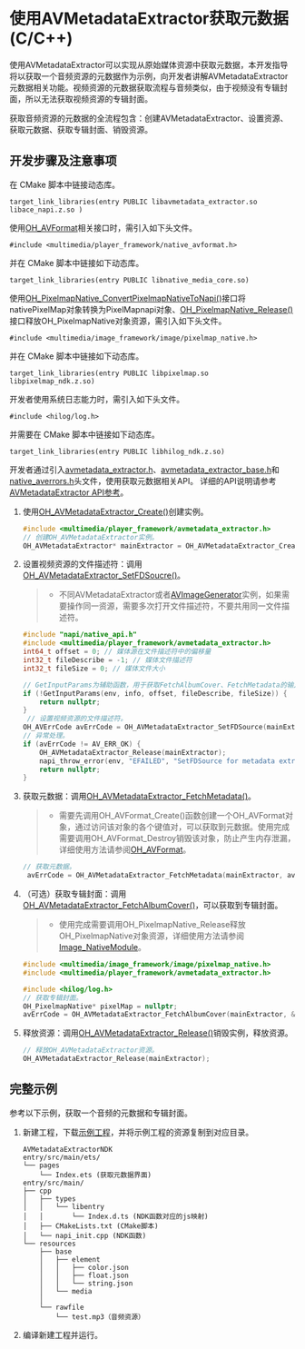 # 使用AVMetadataExtractor获取元数据(C/C++)

使用AVMetadataExtractor可以实现从原始媒体资源中获取元数据，本开发指导将以获取一个音频资源的元数据作为示例，向开发者讲解AVMetadataExtractor元数据相关功能。视频资源的元数据获取流程与音频类似，由于视频没有专辑封面，所以无法获取视频资源的专辑封面。

获取音频资源的元数据的全流程包含：创建AVMetadataExtractor、设置资源、获取元数据、获取专辑封面、销毁资源。

## 开发步骤及注意事项
在 CMake 脚本中链接动态库。
```
target_link_libraries(entry PUBLIC libavmetadata_extractor.so libace_napi.z.so )
```

使用[OH_AVFormat](../../reference/apis-avcodec-kit/_core.md#oh_avformat)相关接口时，需引入如下头文件。
```
#include <multimedia/player_framework/native_avformat.h>
```

并在 CMake 脚本中链接如下动态库。
```
target_link_libraries(entry PUBLIC libnative_media_core.so)
```

使用[OH_PixelmapNative_ConvertPixelmapNativeToNapi()](../../reference/apis-image-kit/_image___native_module.md#oh_pixelmapnative_convertpixelmapnativetonapi)接口将nativePixelMap对象转换为PixelMapnapi对象、[OH_PixelmapNative_Release()](../../reference/apis-image-kit/_image___native_module.md#oh_pixelmapnative_release)接口释放OH_PixelmapNative对象资源，需引入如下头文件。
```
#include <multimedia/image_framework/image/pixelmap_native.h>
```

并在 CMake 脚本中链接如下动态库。
```
target_link_libraries(entry PUBLIC libpixelmap.so libpixelmap_ndk.z.so)
```

开发者使用系统日志能力时，需引入如下头文件。
```
#include <hilog/log.h>
```

并需要在 CMake 脚本中链接如下动态库。
```
target_link_libraries(entry PUBLIC libhilog_ndk.z.so)
```

开发者通过引入[avmetadata_extractor.h](../../reference/apis-media-kit/capi-avmetadata-extractor-h.md)、[avmetadata_extractor_base.h](../../reference/apis-media-kit/capi-avmetadata-extractor-base-h.md)和[native_averrors.h](../../reference/apis-avcodec-kit/native__averrors_8h.md)头文件，使用获取元数据相关API。
详细的API说明请参考[AVMetadataExtractor API参考](../../reference/apis-media-kit/capi-avmetadataextractor.md)。

1. 使用[OH_AVMetadataExtractor_Create()](../../reference/apis-media-kit/capi-avmetadata-extractor-h.md#oh_avmetadataextractor_create)创建实例。
    ```c
    #include <multimedia/player_framework/avmetadata_extractor.h>
    // 创建OH_AVMetadataExtractor实例。
    OH_AVMetadataExtractor* mainExtractor = OH_AVMetadataExtractor_Create();
    ```

2. 设置视频资源的文件描述符：调用[OH_AVMetadataExtractor_SetFDSoucre()](../../reference/apis-media-kit/capi-avmetadata-extractor-h.md#oh_avmetadataextractor_setfdsource)。
   > - 不同AVMetadataExtractor或者[AVImageGenerator](../../reference/apis-media-kit/capi-avimagegenerator.md)实例，如果需要操作同一资源，需要多次打开文件描述符，不要共用同一文件描述符。
    ```c
    #include "napi/native_api.h"
    #include <multimedia/player_framework/avmetadata_extractor.h>
    int64_t offset = 0; // 媒体源在文件描述符中的偏移量
    int32_t fileDescribe = -1; // 媒体文件描述符
    int32_t fileSize = 0; // 媒体文件大小
    
    // GetInputParams为辅助函数，用于获取FetchAlbumCover、FetchMetadata的输入参数
    if (!GetInputParams(env, info, offset, fileDescribe, fileSize)) {
        return nullptr;
    }
     // 设置视频资源的文件描述符。
    OH_AVErrCode avErrCode = OH_AVMetadataExtractor_SetFDSource(mainExtractor, fileDescribe, offset, fileSize);
    // 异常处理。
    if (avErrCode != AV_ERR_OK) {
        OH_AVMetadataExtractor_Release(mainExtractor);
        napi_throw_error(env, "EFAILED", "SetFDSource for metadata extractor failed");
        return nullptr;
    }
    ```

3. 获取元数据：调用[OH_AVMetadataExtractor_FetchMetadata()](../../reference/apis-media-kit/capi-avmetadata-extractor-h.md#oh_avmetadataextractor_fetchmetadata)。
   > - 需要先调用OH_AVFormat_Create()函数创建一个OH_AVFormat对象，通过访问该对象的各个键值对，可以获取到元数据。使用完成需要调用OH_AVFormat_Destroy销毁该对象，防止产生内存泄漏，详细使用方法请参阅[OH_AVFormat](../../reference/apis-avcodec-kit/_core.md#oh_avformat)。
   ```c
   // 获取元数据。
    avErrCode = OH_AVMetadataExtractor_FetchMetadata(mainExtractor, avMetadata);
    ```

4. （可选）获取专辑封面：调用[OH_AVMetadataExtractor_FetchAlbumCover()](../../reference/apis-media-kit/capi-avmetadata-extractor-h.md#oh_avmetadataextractor_fetchalbumcover)，可以获取到专辑封面。
   > - 使用完成需要调用OH_PixelmapNative_Release释放OH_PixelmapNative对象资源，详细使用方法请参阅[Image_NativeModule](../../reference/apis-image-kit/_image___native_module.md)。
    ```c
    #include <multimedia/image_framework/image/pixelmap_native.h>
    #include <multimedia/player_framework/avmetadata_extractor.h>

    #include <hilog/log.h>
    // 获取专辑封面。
    OH_PixelmapNative* pixelMap = nullptr;
    avErrCode = OH_AVMetadataExtractor_FetchAlbumCover(mainExtractor, &pixelMap);
    ```

5. 释放资源：调用[OH_AVMetadataExtractor_Release()](../../reference/apis-media-kit/capi-avmetadata-extractor-h.md#oh_avmetadataextractor_release)销毁实例，释放资源。
    ```c
    // 释放OH_AVMetadataExtractor资源。
    OH_AVMetadataExtractor_Release(mainExtractor);
    ```


## 完整示例

参考以下示例，获取一个音频的元数据和专辑封面。

1. 新建工程，下载[示例工程](https://gitee.com/openharmony/applications_app_samples/tree/master/code/DocsSample/Media/AVMetadataExtractor/AVMetadataExtractorNDK)，并将示例工程的资源复制到对应目录。
    ```
    AVMetadataExtractorNDK
    entry/src/main/ets/
    └── pages
        └── Index.ets (获取元数据界面)
    entry/src/main/
    ├── cpp
    │   ├── types
    │   │   └── libentry
    │   │       └── Index.d.ts (NDK函数对应的js映射)
    │   ├── CMakeLists.txt (CMake脚本)
    │   └── napi_init.cpp (NDK函数)
    └── resources
        ├── base
        │   ├── element
        │   │   ├── color.json
        │   │   ├── float.json
        │   │   └── string.json
        │   └── media
        │
        └── rawfile
            └── test.mp3（音频资源）
    ```
2. 编译新建工程并运行。